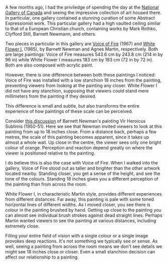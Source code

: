 A few months ago, I had the priviledge of spending the day at the [National Gallery of Canada](https://www.gallery.ca) and seeing the impressive collection of art housed there. In particular, one gallery contained a stunning curation of some Abstract Expressionist work. This particular gallery had a high vaulted ceiling similar to that of a European Christian church, containing works by Mark Rothko, Clyfford Still, Barnett Newmann, and others.

Two pieces in particular in this gallery are [Voice of Fire](https://www.gallery.ca/collection/artwork/voice-of-fire) (1967) and [White Flower I](https://www.gallery.ca/collection/artwork/white-flower-i), (1985), by Barnett Newman and Agnes Martin, respectively. Both are large paintings: Voice of Fire measures 543.6 cm by 243.8 cm (214 in by 96 in) while White Flower I measures 183 cm by 183 cm (72 in by 72 in). Both are also composed with acrylic paint. 

However, there is one difference between both these paintings I noticed: Voice of Fire was installed with a low stanchion 18 inches from the painting, preventing viewers from looking at the painting any closer. White Flower I did not have any stanchion, supposing that viewers could stand mere millimeters from the painting if they desired.

This difference is small and subtle, but also transforms the entire experience of how paintings of these scale can be perceived.

Consider [this discussion](https://youtu.be/GacKM9yxiw4?si=eOAMlRUB3nQDp4Xl&t=195) of Barnett Newman's painting Vir Heroicus Sublimis (1950-51). Here we see that Newman invited viewers to look at this painting from up to 18 inches close. From a distance back, perhaps a few metres, the scale of this painting becomes apparent, since it takes up almost a whole wall. Up close in the centre, the viewer sees only one bright colour of orange. Perception and reaction depend greatly on where the viewer is positioned relative to the painting. 

I do believe this is also the case with Voice of Fire. When I walked into the gallery, Voice of Fire stood out as taller and brighter than the other artwork located nearby. Standing closer, you get a sense of the height, and see the tone of the colours. Standing 18 inches gives you a different perception of the painting than from across the room.

White Flower I, in characteristic Martin style, provides different experiences from different distances. Far away, this painting is pale with some toned horizontal lines of different widths. As I moved closer, you see there is colour in the painting brushed by hand. Getting up close to the painting you can almost see individual brush strokes against dead straight lines. Perhaps Martin wanted viewers to see the painting at various distances, including extremely close.

Filling your entire field of vision with a single colour or a single image provokes deep reactions. It's not something we typically see or sense. As well, seeing a painting from across the room means we don't see details we might see 18 inches close or closer. Even a small stanchion decision can affect our relationship to a painting.

